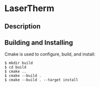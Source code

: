 # LaserTherm

## Description

## Building and Installing

Cmake is used to configure, build, and install:

```
$ mkdir build
$ cd build
$ cmake ..
$ cmake --build .
$ cmake --build . --target install
```
